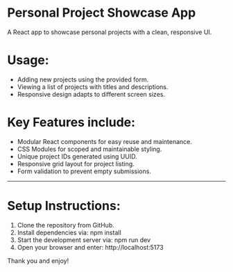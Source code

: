 # Personal Project Showcase App

A React app to showcase personal projects with a clean, responsive UI.

# Usage:
- Adding new projects using the provided form.
- Viewing a list of projects with titles and descriptions.
- Responsive design adapts to different screen sizes.

# Key Features include:
- Modular React components for easy reuse and maintenance.
- CSS Modules for scoped and maintainable styling.
- Unique project IDs generated using UUID.
- Responsive grid layout for project listing.
- Form validation to prevent empty submissions.

---

# Setup Instructions:
1. Clone the repository from GitHub.
2. Install dependencies via:
    npm install
3. Start the development server via:
    npm run dev
4. Open your browser and enter:
    http://localhost:5173

Thank you and enjoy!
